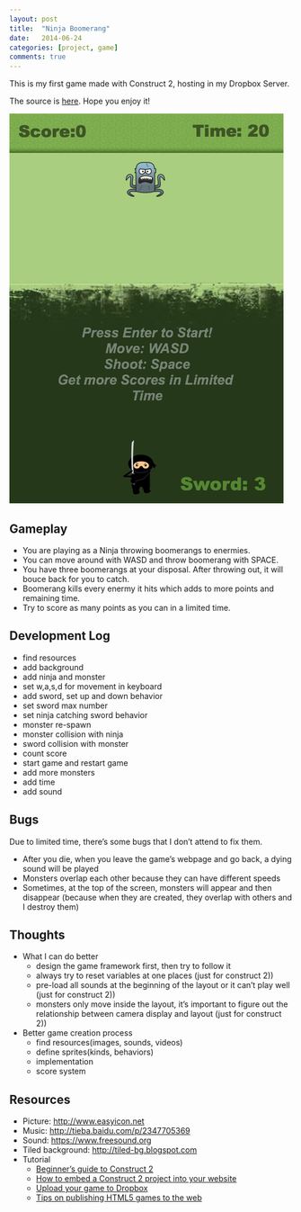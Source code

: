 ```yaml
---
layout: post
title:  "Ninja Boomerang"
date:   2014-06-24
categories: [project, game]
comments: true
---
```


This is my first game made with Construct 2, hosting in my Dropbox Server.

The source is [here](https://github.com/chennanni/Boomerang2). Hope you enjoy it! 

![ninja-boomerang](/source/img/ninja-boomerang.png)

## Gameplay

- You are playing as a Ninja throwing boomerangs to enermies.
- You can move around with WASD and throw boomerang with SPACE.
- You have three boomerangs at your disposal. After throwing out, it will bouce back for you to catch.
- Boomerang kills every enermy it hits which adds to more points and remaining time.
- Try to score as many points as you can in a limited time.

## Development Log

- find resources
- add background
- add ninja and monster
- set w,a,s,d for movement in keyboard
- add sword, set up and down behavior
- set sword max number
- set ninja catching sword behavior
- monster re-spawn
- monster collision with ninja
- sword collision with monster
- count score
- start game and restart game
- add more monsters
- add time
- add sound

## Bugs

Due to limited time, there’s some bugs that I don’t attend to fix them.

- After you die, when you leave the game’s webpage and go back, a dying sound will be played
- Monsters overlap each other because they can have different speeds
- Sometimes, at the top of the screen, monsters will appear and then disappear (because when they are created, they overlap with others and I destroy them)

## Thoughts

- What I can do better
  - design the game framework first, then try to follow it
  - always try to reset variables at one places (just for construct 2))
  - pre-load all sounds at the beginning of the layout or it can’t play well (just for construct 2))
  - monsters only move inside the layout, it’s important to figure out the relationship between camera display and layout (just for construct 2))
- Better game creation process
  - find resources(images, sounds, videos)
  - define sprites(kinds, behaviors)
  - implementation
  - score system
  
## Resources

- Picture: <http://www.easyicon.net>
- Music: <http://tieba.baidu.com/p/2347705369>
- Sound: <https://www.freesound.org>
- Tiled background: <http://tiled-bg.blogspot.com>
- Tutorial
  - [Beginner’s guide to Construct 2](https://www.scirra.com/tutorials/37/beginners-guide-to-construct-2)
  - [How to embed a Construct 2 project into your website](https://www.scirra.com/tutorials/306/how-to-embed-a-construct-2-project-into-your-website)
  - [Upload your game to Dropbox](https://www.scirra.com/tutorials/42/upload-your-game-to-dropbox)
  - [Tips on publishing HTML5 games to the web](https://www.scirra.com/tutorials/655/tips-on-publishing-html5-games-to-the-web)
